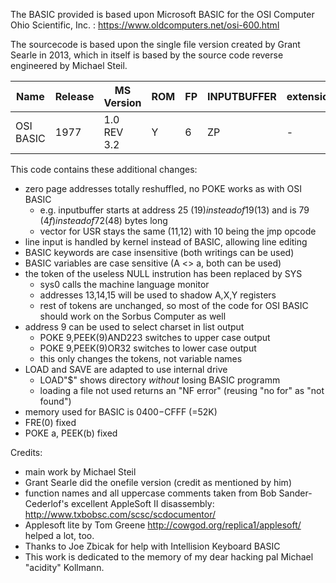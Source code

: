 The BASIC provided is based upon Microsoft BASIC for the OSI Computer
Ohio Scientific, Inc. : https://www.oldcomputers.net/osi-600.html

The sourcecode is based upon the single file version created by
Grant Searle in 2013, which in itself is based by the source code
reverse engineered by Michael Steil.

| Name      | Release | MS Version  | ROM | FP | INPUTBUFFER | extensions |
| --------- | ------- | ----------- | --- | -- | ----------- | ---------- |
| OSI BASIC |    1977 | 1.0 REV 3.2 |  Y  | 6  | ZP          | -          |


This code contains these additional changes:

 * zero page addresses totally reshuffled, no POKE works as with OSI BASIC
   * e.g. inputbuffer starts at address 25 ($19) instead of 19 ($13) and is
     79 ($4f) instead of 72 ($48) bytes long
   * vector for USR stays the same (11,12) with 10 being the jmp opcode
 * line input is handled by kernel instead of BASIC, allowing line editing
 * BASIC keywords are case insensitive (both writings can be used)
 * BASIC variables are case sensitive (A <> a, both can be used)
 * the token of the useless NULL instrution has been replaced by SYS
   * sys0 calls the machine language monitor
   * addresses 13,14,15 will be used to shadow A,X,Y registers
   * rest of tokens are unchanged, so most of the code for OSI BASIC should
     work on the Sorbus Computer as well
 * address 9 can be used to select charset in list output
   * POKE 9,PEEK(9)AND223 switches to upper case output
   * POKE 9,PEEK(9)OR32 switches to lower case output
   * this only changes the tokens, not variable names
 * LOAD and SAVE are adapted to use internal drive
   * LOAD"$" shows directory _without_ losing BASIC programm
   * loading a file not used returns an "NF error"
     (reusing "no for" as "not found")
 * memory used for BASIC is $0400-$CFFF (=52K)
 * FRE(0) fixed
 * POKE a, PEEK(b) fixed


Credits:

 * main work by Michael Steil
 * Grant Searle did the onefile version (credit as mentioned by him)
 * function names and all uppercase comments taken from Bob Sander-Cederlof's excellent AppleSoft II disassembly:
   http://www.txbobsc.com/scsc/scdocumentor/
 * Applesoft lite by Tom Greene http://cowgod.org/replica1/applesoft/ helped a lot, too.
 * Thanks to Joe Zbicak for help with Intellision Keyboard BASIC
 * This work is dedicated to the memory of my dear hacking pal Michael "acidity" Kollmann.

